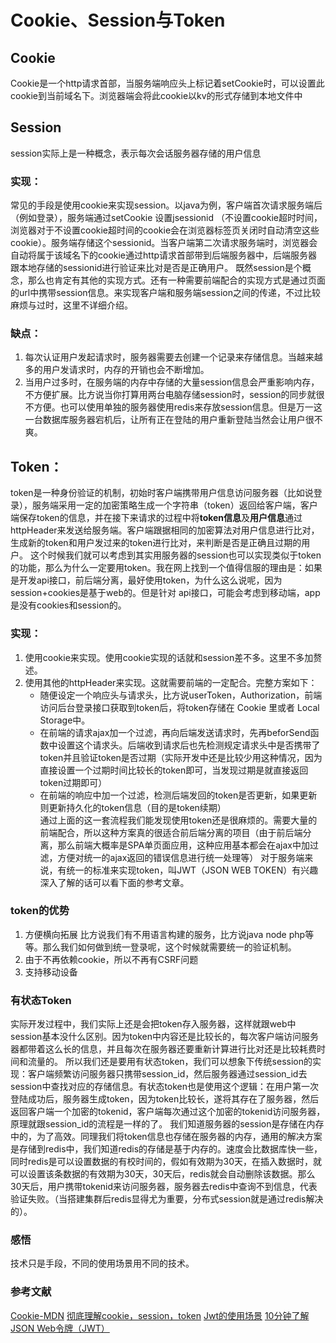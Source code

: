 Cookie、Session与Token
===
## Cookie
Cookie是一个http请求首部，当服务端响应头上标记着setCookie时，可以设置此cookie到当前域名下。浏览器端会将此cookie以kv的形式存储到本地文件中

## Session
session实际上是一种概念，表示每次会话服务器存储的用户信息

### 实现：	
常见的手段是使用cookie来实现session。以java为例，客户端首次请求服务端后（例如登录），服务端通过setCookie 设置jsessionid （不设置cookie超时时间，浏览器对于不设置cookie超时间的cookie会在浏览器标签页关闭时自动清空这些cookie）。服务端存储这个sessionid。当客户端第二次请求服务端时，浏览器会自动将属于该域名下的cookie通过http请求首部带到后端服务器中，后端服务器跟本地存储的sessionid进行验证来比对是否是正确用户。
既然session是个概念，那么也肯定有其他的实现方式。还有一种需要前端配合的实现方式是通过页面的url中携带session信息。来实现客户端和服务端session之间的传递，不过比较麻烦与过时，这里不详细介绍。
### 缺点：
1. 每次认证用户发起请求时，服务器需要去创建一个记录来存储信息。当越来越多的用户发请求时，内存的开销也会不断增加。
2. 当用户过多时，在服务端的内存中存储的大量session信息会严重影响内存，不方便扩展。比方说当你打算用两台电脑存储session时，session的同步就很不方便。也可以使用单独的服务器使用redis来存放session信息。但是万一这一台数据库服务器宕机后，让所有正在登陆的用户重新登陆当然会让用户很不爽。

## Token：
token是一种身份验证的机制，初始时客户端携带用户信息访问服务器（比如说登录），服务端采用一定的加密策略生成一个字符串（token）返回给客户端，客户端保存token的信息，并在接下来请求的过程中将**token信息**及**用户信息**通过httpHeader来发送给服务端。客户端跟据相同的加密算法对用户信息进行比对，生成新的token和用户发过来的token进行比对，来判断是否是正确且过期的用户。
这个时候我们就可以考虑到其实用服务器的session也可以实现类似于token的功能，那么为什么一定要用token。我在网上找到一个值得信服的理由是：如果是开发api接口，前后端分离，最好使用token，为什么这么说呢，因为session+cookies是基于web的。但是针对 api接口，可能会考虑到移动端，app是没有cookies和session的。
### 实现：
1.  使用cookie来实现。使用cookie实现的话就和session差不多。这里不多加赘述。
2.  使用其他的httpHeader来实现。这就需要前端的一定配合。完整方案如下：
    * 随便设定一个响应头与请求头，比方说userToken，Authorization，前端访问后台登录接口获取到token后，将token存储在 Cookie 里或者 Local Storage中。
    * 在前端的请求ajax加一个过滤，再向后端发送请求时，先再beforSend函数中设置这个请求头。后端收到请求后也先检测规定请求头中是否携带了token并且验证token是否过期（实际开发中还是比较少用这种情况，因为直接设置一个过期时间比较长的token即可，当发现过期是就直接返回token过期即可）
    * 在前端的响应中加一个过滤，检测后端发回的token是否更新，如果更新则更新持久化的token信息（目的是token续期）    
通过上面的这一套流程我们能发现使用token还是很麻烦的。需要大量的前端配合，所以这种方案真的很适合前后端分离的项目（由于前后端分离，那么前端大概率是SPA单页面应用，这种应用基本都会在ajax中加过滤，方便对统一的ajax返回的错误信息进行统一处理等）
对于服务端来说，有统一的标准来实现token，叫JWT（JSON WEB TOKEN）有兴趣深入了解的话可以看下面的参考文章。

### token的优势
1. 方便横向拓展 比方说我们有不用语言构建的服务，比方说java node php等等。那么我们如何做到统一登录呢，这个时候就需要统一的验证机制。
2. 由于不再依赖cookie，所以不再有CSRF问题
3. 支持移动设备

### 有状态Token
实际开发过程中，我们实际上还是会把token存入服务器，这样就跟web中session基本没什么区别。因为token中内容还是比较长的，每次客户端访问服务器都带着这么长的信息，并且每次在服务器还要重新计算进行比对还是比较耗费时间和流量的。
所以我们还是要用有状态token，我们可以想象下传统session的实现：客户端频繁访问服务器只携带session_id，然后服务器通过session_id去session中查找对应的存储信息。有状态token也是使用这个逻辑：在用户第一次登陆成功后，服务器生成token，因为token比较长，遂将其存在了服务器，然后返回客户端一个加密的tokenid，客户端每次通过这个加密的tokenid访问服务器，原理就跟session_id的流程是一样的了。
我们知道服务器的session是存储在内存中的，为了高效。同理我们将token信息也存储在服务器的内存，通用的解决方案是存储到redis中，我们知道redis的存储是基于内存的。速度会比数据库快一些，同时redis是可以设置数据的有校时间的，假如有效期为30天，在插入数据时，就可以设置该条数据的有效期为30天，30天后，redis就会自动删除该数据。那么30天后，用户携带tokenid来访问服务器，服务器去redis中查询不到信息，代表验证失败。（当搭建集群后redis显得尤为重要，分布式session就是通过redis解决的）。


### 感悟
技术只是手段，不同的使用场景用不同的技术。

### 参考文献
[Cookie-MDN](https://developer.mozilla.org/zh-CN/docs/Web/HTTP/Headers/Cookie)
[彻底理解cookie，session，token](https://zhuanlan.zhihu.com/p/63061864)
[Jwt的使用场景](https://blog.csdn.net/wzmde007/article/details/94409848)
[10分钟了解JSON Web令牌（JWT）](https://baijiahao.baidu.com/s?id=1608021814182894637&wfr=spider&for=pc)
